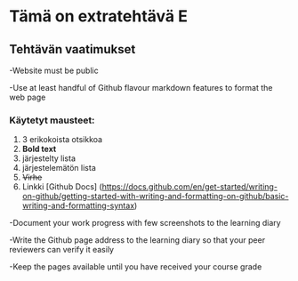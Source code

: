 # Tämä on extratehtävä E 

## Tehtävän vaatimukset
-Website must be public

-Use at least handful of Github flavour markdown features to format the web page
 ### Käytetyt mausteet: 
  1. 3 erikokoista otsikkoa
  2. **Bold text**
  3. järjestelty lista
  4. järjestelemätön lista
  5. ~~Virhe~~
  6. Linkki [Github Docs] (https://docs.github.com/en/get-started/writing-on-github/getting-started-with-writing-and-formatting-on-github/basic-writing-and-formatting-syntax)

-Document your work progress with few screenshots to the learning diary

-Write the Github page address to the learning diary so that your peer reviewers can verify it easily

-Keep the pages available until you have received your course grade

